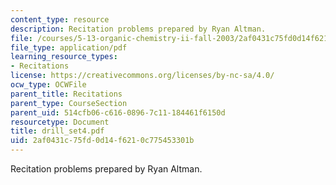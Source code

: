 ```yaml
---
content_type: resource
description: Recitation problems prepared by Ryan Altman.
file: /courses/5-13-organic-chemistry-ii-fall-2003/2af0431c75fd0d14f6210c775453301b_drill_set4.pdf
file_type: application/pdf
learning_resource_types:
- Recitations
license: https://creativecommons.org/licenses/by-nc-sa/4.0/
ocw_type: OCWFile
parent_title: Recitations
parent_type: CourseSection
parent_uid: 514cfb06-c616-0896-7c11-184461f6150d
resourcetype: Document
title: drill_set4.pdf
uid: 2af0431c-75fd-0d14-f621-0c775453301b
---
```

Recitation problems prepared by Ryan Altman.